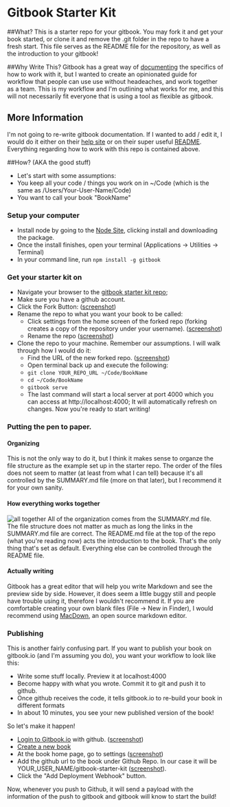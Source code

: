 # Gitbook Starter Kit

##What?
This is a starter repo for your gitbook.
You may fork it and get your book started, or clone it and remove the .git folder in the repo to have a fresh start.
This file serves as the README file for the repository, as well as the introduction to your gitbook!

##Why Write This?
Gitbook has a great way of [documenting](http://help.gitbook.io) the specifics of how to work with it, but I wanted to create an opinionated guide for workflow that people can use use without headeaches, and work together as a team.  This is my workflow and I'm outlining what works for me, and this will not necessarily fit everyone that is using a tool as flexible as gitbook.


## More Information
I'm not going to re-write gitbook documentation.  If I wanted to add / edit it, I would do it either on their [help site](http://help.gitbook.io) or on their super useful [README](https://github.com/GitbookIO/gitbook/blob/master/README.md).  Everything regarding how to work with this repo is contained above.

##How? (AKA the good stuff)
*  Let's start with some assumptions:
  * You keep all your code / things you work on in ~/Code (which is the same as /Users/Your-User-Name/Code)
  * You want to call your book "BookName"

### Setup your computer
*  Install node by going to the [Node Site](http://nodejs.org/), clicking install and downloading the package.
*  Once the install finishes, open your terminal (Applications -> Utilities -> Terminal)
*  In your command line, run `npm install -g gitbook`

### Get your starter kit on
* Navigate your browser to the [gitbook starter kit repo](https://github.com/MrMaksimize/gitbook-starter-kit);
* Make sure you have a github account.
* Click the Fork Button: ([screenshot](http://mrm-screen.s3.amazonaws.com/MrMaksimizegitbookstarterkit_20140707_085000_20140707_085006.png))
* Rename the repo to what you want your book to be called:
  * Click settings from the home screen of the forked repo (forking creates a copy of the repository under your username). ([screenshot](http://mrm-screen.s3.amazonaws.com/MrMaksimizegitbookstarterkit_20140707_100321_20140707_100325.png))
  * Rename the repo ([screenshot](http://mrm-screen.s3.amazonaws.com/Options_20140707_100417_20140707_100421.png))
* Clone the repo to your machine.  Remember our assumptions.  I will walk through how I would do it:
  * Find the URL of the new forked repo. ([screenshot](http://mrm-screen.s3.amazonaws.com/MrMaksimizegitbookstarterkit_20140707_085400_20140707_085418.png))
  * Open terminal back up and execute the following:
  * `git clone YOUR_REPO_URL ~/Code/BookName`
  * `cd ~/Code/BookName`
  * `gitbook serve`
  * The last command will start a local server at port 4000 which you can access at http://localhost:4000;  It will automatically refresh on changes.  Now you're ready to start writing!

### Putting the pen to paper.

#### Organizing
This is not the only way to do it, but I think it makes sense to organze the file structure as the example set up in the starter repo.  The order of the files does not seem to matter (at least from what I can tell) because it's all controlled by the SUMMARY.md file (more on that later), but I recommend it for your own sanity.

#### How everything works together
![all together](http://mrm-screen.s3.amazonaws.com/UsersMrMaksimizeCode_gitbooksgitbookstarterkit_20140707_091414_20140707_091554.png)
All of the organization comes from the SUMMARY.md file.  The file structure does not matter as much as long the links in the SUMMARY.md file are correct.  The README.md file at the top of the repo (what you're reading now) acts the introduction to the book.  That's the only thing that's set as default.  Everything else can be controlled through the README file.

#### Actually writing
Gitbook has a great  editor that will help you write Markdown and see the preview side by side.  However, it does seem a little buggy still and people have trouble using it, therefore I wouldn't recommend it.  If you are comfortable creating your own blank files (File -> New in Finder), I would recommend using [MacDown](http://macdown.uranusjr.com/), an open source markdown editor.

### Publishing
This is another fairly confusing part. If you want to publish your book on gitbook.io (and I'm assuming you do), you want your workflow to look like this:

*  Write some stuff locally.  Preview it at localhost:4000
*  Become happy with what you wrote.  Commit it to git and push it to github.
*  Once github receives the code, it tells gitbook.io to re-build your book in different formats
*  In about 10 minutes, you see your new published version of the book!

So let's make it happen!

*  [Login to Gitbook.io](https://www.gitbook.io/login) with github. ([screenshot](http://mrm-screen.s3.amazonaws.com/Sign_in__GitBook_20140707_092520_20140707_092525.png))
*  [Create a new book](https://www.gitbook.io/new)
*  At the book home page, go to settings ([screenshot](http://mrm-screen.s3.amazonaws.com/TestBook__GitBook_20140707_092736_20140707_092739.png))
*  Add the github url to the book under Github Repo.  In our case it will be YOUR_USER_NAME/gitbook-starter-kit ([screenshot](http://mrm-screen.s3.amazonaws.com/Settings__TestBook__GitBook_20140707_095646_20140707_095652.png)).
*  Click the "Add Deployment Webhook" button.

Now, whenever you push to Github, it will send a payload with the information of the push to gitbook and gitbook will know to start the build!




